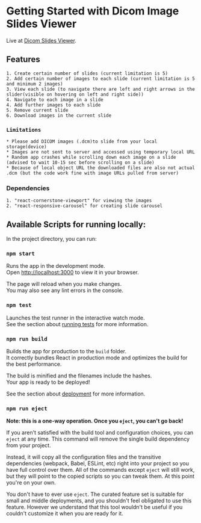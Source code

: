 # Getting Started with Dicom Image Slides Viewer

Live at [Dicom Slides Viewer](https://dicomviewer-two.vercel.app/).

## Features

    1. Create certain number of slides (current limitation is 5)
    2. Add certain number of images to each slide (current limitation is 5 and minimum 2 images)
    3. View each slide (to navigate there are left and right arrows in the slider(visible on hovering on left and right side))
    4. Navigate to each image in a slide
    4. Add further images to each slide
    5. Remove current slide
    6. Download images in the current slide

### `Limitations`

    * Please add DICOM images (.dcm)to slide from your local storage(device)
    * Images are not sent to server and accessed using temporary local URL
    * Random app crashes while scrolling down each image on a slide (advised to wait 10-15 sec before scrolling on a slide)
    * Because of local object URL the downloaded files are also not actual .dcm (but the code work fine with image URLs pulled from server)

### Dependencies

    1. "react-cornerstone-viewport" for viewing the images
    2. "react-responsive-carousel" for creating slide carousel

## Available Scripts for running locally:

In the project directory, you can run:

### `npm start`

Runs the app in the development mode.\
Open [http://localhost:3000](http://localhost:3000) to view it in your browser.

The page will reload when you make changes.\
You may also see any lint errors in the console.

### `npm test`

Launches the test runner in the interactive watch mode.\
See the section about [running tests](https://facebook.github.io/create-react-app/docs/running-tests) for more information.

### `npm run build`

Builds the app for production to the `build` folder.\
It correctly bundles React in production mode and optimizes the build for the best performance.

The build is minified and the filenames include the hashes.\
Your app is ready to be deployed!

See the section about [deployment](https://facebook.github.io/create-react-app/docs/deployment) for more information.

### `npm run eject`

**Note: this is a one-way operation. Once you `eject`, you can't go back!**

If you aren't satisfied with the build tool and configuration choices, you can `eject` at any time. This command will remove the single build dependency from your project.

Instead, it will copy all the configuration files and the transitive dependencies (webpack, Babel, ESLint, etc) right into your project so you have full control over them. All of the commands except `eject` will still work, but they will point to the copied scripts so you can tweak them. At this point you're on your own.

You don't have to ever use `eject`. The curated feature set is suitable for small and middle deployments, and you shouldn't feel obligated to use this feature. However we understand that this tool wouldn't be useful if you couldn't customize it when you are ready for it.

